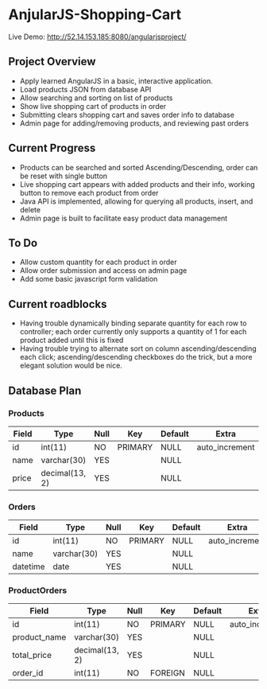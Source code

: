 # AnjularJS-Shopping-Cart

Live Demo: http://52.14.153.185:8080/angularjsproject/

## Project Overview

* Apply learned AngularJS in a basic, interactive application. 
* Load products JSON from database API
* Allow searching and sorting on list of products
* Show live shopping cart of products in order
* Submitting clears shopping cart and saves order info to database
* Admin page for adding/removing products, and reviewing past orders

## Current Progress

* Products can be searched and sorted Ascending/Descending, order can be reset with single button
* Live shopping cart appears with added products and their info, working button to remove each product from order
* Java API is implemented, allowing for querying all products, insert, and delete
* Admin page is built to facilitate easy product data management

## To Do

* Allow custom quantity for each product in order
* Allow order submission and access on admin page
* Add some basic javascript form validation

## Current roadblocks

* Having trouble dynamically binding separate quantity for each row to controller; each order currently only supports a quantity of 1 for each product added until this is fixed
* Having trouble trying to alternate sort on column ascending/descending each click; ascending/descending checkboxes do the trick, but a more elegant solution would be nice.

## Database Plan

### Products
| Field | Type           | Null | Key | Default  | Extra          |
|---|---|---|---|---|---|
|id	| int(11) 	 | NO | PRIMARY | NULL | auto_increment |
|name   | varchar(30)    | YES  |         | NULL | |
|price  | decimal(13, 2) | YES  |         | NULL | |

### Orders
| Field    | Type        | Null | Key | Default  | Extra          |
|---|---|---|---|---|---|
|id	   | int(11) 	 | NO | PRIMARY | NULL | auto_increment |
|name      | varchar(30) | YES  |         | NULL | |
|datetime  | date        | YES  |         | NULL | |

### ProductOrders
| Field | Type           | Null | Key | Default  | Extra          |
|---|---|---|---|---|---|
|id	      | int(11)        | NO | PRIMARY | NULL | auto_increment |
|product_name | varchar(30)    | YES  |         | NULL | |
|total_price  | decimal(13, 2) | YES  |         | NULL | |
|order_id     | int(11)        | NO | FOREIGN | NULL | |
